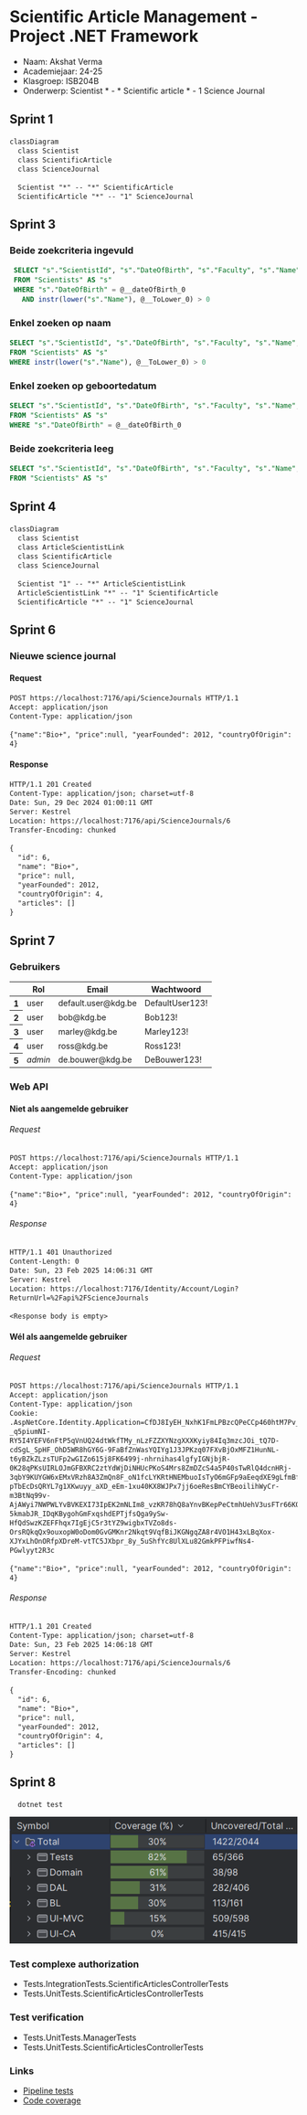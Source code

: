 ﻿# Scientific Article Management - Project .NET Framework

* Naam: Akshat Verma
* Academiejaar: 24-25
* Klasgroep: ISB204B
* Onderwerp: Scientist * - * Scientific article * - 1 Science Journal

## Sprint 1

```mermaid
classDiagram
  class Scientist
  class ScientificArticle
  class ScienceJournal

  Scientist "*" -- "*" ScientificArticle
  ScientificArticle "*" -- "1" ScienceJournal
```

## Sprint 3

### Beide zoekcriteria ingevuld

```sql
 SELECT "s"."ScientistId", "s"."DateOfBirth", "s"."Faculty", "s"."Name", "s"."University"
 FROM "Scientists" AS "s"
 WHERE "s"."DateOfBirth" = @__dateOfBirth_0
   AND instr(lower("s"."Name"), @__ToLower_0) > 0
```

### Enkel zoeken op naam

```sql
SELECT "s"."ScientistId", "s"."DateOfBirth", "s"."Faculty", "s"."Name", "s"."University"
FROM "Scientists" AS "s"
WHERE instr(lower("s"."Name"), @__ToLower_0) > 0
```

### Enkel zoeken op geboortedatum

```sql
SELECT "s"."ScientistId", "s"."DateOfBirth", "s"."Faculty", "s"."Name", "s"."University"
FROM "Scientists" AS "s"
WHERE "s"."DateOfBirth" = @__dateOfBirth_0
```

### Beide zoekcriteria leeg

```sql
SELECT "s"."ScientistId", "s"."DateOfBirth", "s"."Faculty", "s"."Name", "s"."University"
FROM "Scientists" AS "s"
```

## Sprint 4

```mermaid
classDiagram
  class Scientist
  class ArticleScientistLink
  class ScientificArticle
  class ScienceJournal

  Scientist "1" -- "*" ArticleScientistLink
  ArticleScientistLink "*" -- "1" ScientificArticle
  ScientificArticle "*" -- "1" ScienceJournal
```

## Sprint 6

### Nieuwe science journal

#### Request

```http request
POST https://localhost:7176/api/ScienceJournals HTTP/1.1
Accept: application/json
Content-Type: application/json

{"name":"Bio+", "price":null, "yearFounded": 2012, "countryOfOrigin": 4}
```

#### Response

```http request
HTTP/1.1 201 Created
Content-Type: application/json; charset=utf-8
Date: Sun, 29 Dec 2024 01:00:11 GMT
Server: Kestrel
Location: https://localhost:7176/api/ScienceJournals/6
Transfer-Encoding: chunked

{
  "id": 6,
  "name": "Bio+",
  "price": null,
  "yearFounded": 2012,
  "countryOfOrigin": 4,
  "articles": []
}
```

## Sprint 7

### Gebruikers

<table>
    <thead>
    <tr>
        <th></th>
        <th>Rol</th>
        <th>Email</th>
        <th>Wachtwoord</th>
    </tr>
    </thead>
    <tbody>
    <tr>
        <th>1</th>
        <td>user</td>
        <td>default.user@kdg.be</td>
        <td>DefaultUser123!</td>
    </tr>
    <tr>
        <th>2</th>
        <td>user</td>
        <td>bob@kdg.be</td>
        <td>Bob123!</td>
    </tr>
    <tr>
        <th>3</th>
        <td>user</td>
        <td>marley@kdg.be</td>
        <td>Marley123!</td>
    </tr>
    <tr>
        <th>4</th>
        <td>user</td>
        <td>ross@kdg.be</td>
        <td>Ross123!</td>
    </tr>
    <tr>
        <th>5</th>
        <td><em>admin</em></td>
        <td>de.bouwer@kdg.be</td>
        <td>DeBouwer123!</td>
    </tr>
    </tbody>
</table>


### Web API

#### Niet als aangemelde gebruiker

###### Request
```http request
POST https://localhost:7176/api/ScienceJournals HTTP/1.1
Accept: application/json
Content-Type: application/json

{"name":"Bio+", "price":null, "yearFounded": 2012, "countryOfOrigin": 4}
```

###### Response
```http request
HTTP/1.1 401 Unauthorized
Content-Length: 0
Date: Sun, 23 Feb 2025 14:06:31 GMT
Server: Kestrel
Location: https://localhost:7176/Identity/Account/Login?ReturnUrl=%2Fapi%2FScienceJournals

<Response body is empty>
```

#### Wél als aangemelde gebruiker

###### Request
```http request
POST https://localhost:7176/api/ScienceJournals HTTP/1.1
Accept: application/json
Content-Type: application/json
Cookie: .AspNetCore.Identity.Application=CfDJ8IyEH_NxhK1FmLPBzcQPeCCp460htM7Pv_6htv_UhibvYjV8PVisDEnBnFtftdNodbX4AUzBmCLVzjBV81V8VME6Dq32k4-_q5piumNI-RY5I4YEFV6nFtP5qVnUQ24dtWkfTMy_nLzFZZXYNzgXXXKyiy84Iq3mzcJOi_tQ7D-cdSgL_SpHF_OhD5WR8hGY6G-9FaBfZnWasYQIYg1J3JPKzq07FXvBjOxMFZ1HunNL-t6yBZkZLzsTUFp2wGIZo615j8FK6499j-nhrnihas4lgfyIGNjbjR-0K28qPKsUIRLOJmGFBXRC2ztYdWjDiNHUcPKoS4Mrs8ZmDZcS4a5P40sTwRlQ4dcnHRj-3qbY9KUYGW6xEMxVRzh8A3ZmQn8F_oN1fcLYKRtHNEMbuoIsTyO6mGFp9aEeqdXE9gLfmBfHwuxlwkT3G0w3YzepqCIrBapxHiLTy2uzy3zR-pTbEcDsQRYL7g1XKwuyy_aXD_eEm-1xu40KX8WJPx7jj6oeResBmCYBeoilihWyCr-m3BtNq99v-AjAWyi7NWPWLYvBVKEXI73IpEK2mNLIm8_vzKR78hQ8aYnvBKepPeCtmhUehV3usFTr66KOYbstGjYRmkGNG3zHVgaKln-5kmabJR_IDqKBygohGmFxqshdEPTjfsQga9ySw-HfQdSwzKZEFFhqx7IgEjC5r3tYZ9wigbxTVZo8ds-OrsRQkqQx9ouxopW0oDom0GvGMKnr2Nkqt9VqfBiJKGNgqZA8r4VO1H43xLBqXox-XJYxLhOnORfpXDreM-vtTC5JXbpr_8y_5uShfYc8UlXLu82GmkPFPiwfNs4-PGwlyyt2R3c

{"name":"Bio+", "price":null, "yearFounded": 2012, "countryOfOrigin": 4}
```

###### Response
```http request
HTTP/1.1 201 Created
Content-Type: application/json; charset=utf-8
Date: Sun, 23 Feb 2025 14:06:18 GMT
Server: Kestrel
Location: https://localhost:7176/api/ScienceJournals/6
Transfer-Encoding: chunked

{
  "id": 6,
  "name": "Bio+",
  "price": null,
  "yearFounded": 2012,
  "countryOfOrigin": 4,
  "articles": []
}
```

## Sprint 8

```shell
  dotnet test
```

![Code coverage](coverage.png)

### Test complexe authorization
 - Tests.IntegrationTests.ScientificArticlesControllerTests
 - Tests.UnitTests.ScientificArticlesControllerTests

### Test verification
 - Tests.UnitTests.ManagerTests
 - Tests.UnitTests.ScientificArticlesControllerTests

### Links
 - <a href="https://gitlab.com/kdg-ti/programmeren-2-dotnet/24-25/isb204/projects/akshat.verma/-/pipelines/1729977826/test_report?job_name=tests">Pipeline tests</a>
 - <a href="https://kdg-ti.gitlab.io/-/programmeren-2-dotnet/24-25/isb204/projects/akshat.verma/-/jobs/9492553805/artifacts/coveragereport/index.html">Code coverage</a>
